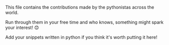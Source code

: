This file contains the contributions made by the pythonistas across the world.

Run through them in your free time and who knows, something might spark your interest! 😊

Add your snippets written in python if you think it's worth putting it here!
